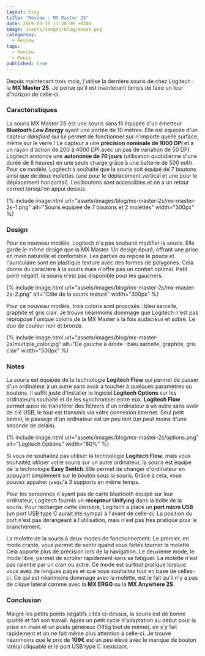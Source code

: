 ```yaml
---
layout: blog
title: "Review : MX Master 2S"
date: 2019-03-16 11:28:00 +0200
image: assets/images/blog/mouse.png
categories:
  - Review
tags:
  - Review
  - Mouse
published: true
---
```


Depuis maintenant trois mois, j'utilise la dernière souris de chez Logitech : la **MX Master 2S**. Je pense qu'il est maintenant temps de faire un tour d'horizon de celle-ci.

### Caractéristiques
La souris MX Master 2S est une souris sans fil équipée d'un émetteur **Bluetooth _Low Energy_** ayant une portée de 10 mètres. Elle est équipée d'un capteur _darkfield_ qui lui permet de fonctionner sur n'importe quelle surface, même sur le verre ! Le capteur a une **précision nominale de 1000 DPI** et à un rayon d'action de 200 à 4000 DPI avec un pas de variation de 50 DPI. Logitech annonce une **autonomie de 70 jours** (utilisation quotidienne d'une durée de 8 heures) en une seule charge grâce à une batterie de 500 mAh. Pour ce modèle, Logitech à souhaité que la souris soit équipé de 7 boutons ainsi que de deux molettes (une pour le déplacement vertical et une pour le déplacement horizontal). Les boutons sont accessibles et on a un retour correct lorsqu'on appui dessus.

{% include image.html url="assets/images/blog/mx-master-2s/mx-master-2s-1.png" alt="Souris équipée de 7 boutons et 2 molettes" width="300px" %}

### Design
Pour ce nouveau modèle, Logitech n'a pas souhaité modifier la souris. Elle garde le même design que la MX Master. Un design épuré, offrant une prise en main naturelle et confortable. Les parties où repose le pouce et l'auriculaire sont en plastique texturé avec des formes de polygones. Cela donne du caractère à la souris mais n'offre pas un confort optimal. Petit point négatif, la souris n'est pas disponible pour les gauchers.

{% include image.html url="assets/images/blog/mx-master-2s/mx-master-2s-2.png" alt="Côté de la souris texturé" width="300px" %}

Pour ce nouveau modèle, trois coloris sont proposés : bleu sarcelle, graphite et gris clair. Je trouve néanmoins dommage que Logitech n'est pas reproposé l'unique coloris de la MX Master à la fois audacieux et sobre. Le duo de couleur noir et bronze.

{% include image.html url="assets/images/blog/mx-master-2s/multiple_color.jpg" alt="De gauche à droite : bleu sarcelle, graphite, gris clair" width="500px" %}

### Notes
La souris est équipée de la technologie **Logitech Flow** qui permet de passer d'un ordinateur à un autre sans avoir à toucher à quelques paramètres ou boutons. Il suffit juste d'installer le logiciel **Logitech Options** sur les ordinateurs souhaité et de les synchroniser entre eux. **Logitech Flow** permet aussi de transférer des fichiers d'un ordinateur à un autre sans avoir de clé USB, le tout est transmis via votre connexion internet. Seul petit bémol, le passage d'un ordinateur est un peu lent (un peut moins d'une seconde de delais).

{% include image.html url="assets/images/blog/mx-master-2s/options.png" alt="Logitech Options" width="80%" %}

Si vous ne souhaitez pas utiliser la technologie **Logitech Flow**, mais vous souhaitez utiliser votre souris sur un autre ordinateur, la souris est équipé de la technologie **Easy Switch**. Elle permet de changer d'ordinateur en appuyant simplement sur le bouton sous la souris. Grâce à cela, vous pouvez appairer jusqu'à 3 supports en même temps.

Pour les personnes n'ayant pas de carte bluetooth équipé sur leur ordinateur, Logitech fournis un **récepteur Unifying** dans la boîte de la souris. Pour recharger cette dernière, Logitech a placé un **port micro USB** (un port USB type C aurait été sympa) à l'avant de celle-ci. La position du port n'est pas dérangeant à l'utilisation, mais n'est pas très pratique pour le branchement.

La molette de la souris à deux modes de fonctionnement. Le premier, en mode cranté, vous permet de sentir quand vous faites tourner la molette. Cela apporte plus de précision lors de la navigation. Le deuxième mode, le mode libre, permet de scroller rapidement sans se fatiguer. La molette n'est pas ralentie par un cran ou autre. Ce mode est surtout pratique lorsque vous avez de longues pages et que vous souhaitez tout en base de celles-ci. Ce qui est néanmoins dommage avec la molette, est le fait qu'il n'y a pas de clique latéral comme avec la **MX ERGO** ou la **MX Anywhere 2S**.

### Conclusion
Malgré les petits points négatifs cités ci-dessus, la souris est de bonne qualité et fait son travail. Après un petit cycle d'adaptation au début pour la prise en main et un poids généreux (145g tout de même), on s'y fait rapidement et on ne fait même plus attention à celle-ci. Je trouve néanmoins que le prix de **109€** est un peu élevé avec le manque de bouton latéral cliquable et le port USB type C inexistant.
